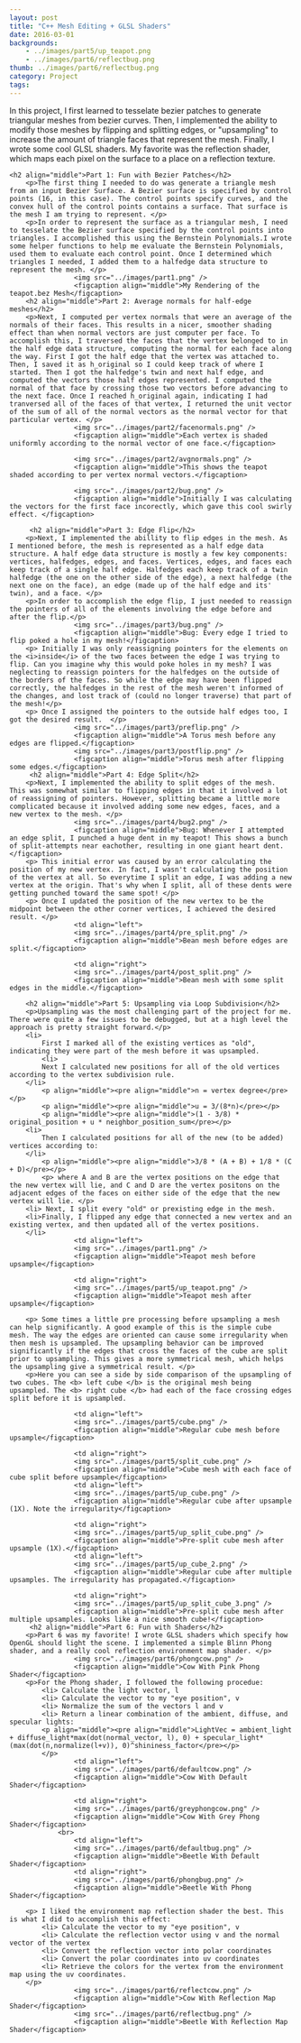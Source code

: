 ```yaml
---
layout: post
title: "C++ Mesh Editing + GLSL Shaders"
date: 2016-03-01
backgrounds: 
    - ../images/part5/up_teapot.png
    - ../images/part6/reflectbug.png
thumb: ../images/part6/reflectbug.png
category: Project
tags: 
---
```




<div>
        <p>In this project, I first learned to tesselate bezier patches to generate triangular meshes from bezier curves. Then, I implemented the ability to modify those meshes by flipping and splitting edges, or "upsampling" to increase the amount of triangle faces that represent the mesh. Finally, I wrote some cool GLSL shaders. My favorite was the reflection shader, which maps each pixel on the surface to a place on a reflection texture. </p>

    <h2 align="middle">Part 1: Fun with Bezier Patches</h2>
        <p>The first thing I needed to do was generate a triangle mesh from an input Bezier Surface. A Bezier surface is specified by control points (16, in this case). The control points specify curves, and the convex hull of the control points contains a surface. That surface is the mesh I am trying to represent. </p>
        <p>In order to represent the surface as a triangular mesh, I need to tesselate the Bezier surface specified by the control points into triangles. I accomplished this using the Bernstein Polynomials.I wrote some helper functions to help me evaluate the Bernstein Polynomials, used them to evaluate each control point. Once I determined which triangles I needed, I added them to a halfedge data structure to represent the mesh. </p>
                    <img src="../images/part1.png" />
                    <figcaption align="middle">My Rendering of the teapot.bez Mesh</figcaption>
        <h2 align="middle">Part 2: Average normals for half-edge meshes</h2>
        <p>Next, I computed per vertex normals that were an average of the normals of their faces. This results in a nicer, smoother shading effect than when normal vectors are just computer per face. To accomplish this, I traversed the faces that the vertex belonged to in the half edge data structure, computing the normal for each face along the way. First I got the half edge that the vertex was attached to. Then, I saved it as h_original so I could keep track of where I started. Then I got the halfedge's twin and next half edge, and computed the vectors those half edges represented. I computed the normal of that face by crossing those two vectors before advancing to the next face. Once I reached h_original again, indicating I had tranversed all of the faces of that vertex, I returned the unit vector of the sum of all of the normal vectors as the normal vector for that particular vertex. </p>
                    <img src="../images/part2/facenormals.png" />
                    <figcaption align="middle">Each vertex is shaded uniformly according to the normal vector of one face.</figcaption>

                    <img src="../images/part2/avgnormals.png" />
                    <figcaption align="middle">This shows the teapot shaded according to per vertex normal vectors.</figcaption>

                    <img src="../images/part2/bug.png" />
                    <figcaption align="middle">Initially I was calculating the vectors for the first face incorectly, which gave this cool swirly effect. </figcaption>

         <h2 align="middle">Part 3: Edge Flip</h2>
        <p>Next, I implemented the abillity to flip edges in the mesh. As I mentioned before, the mesh is represented as a half edge data structure. A half edge data structure is mostly a few key components: vertices, halfedges, edges, and faces. Vertices, edges, and faces each keep track of a single half edge. Halfedges each keep track of a twin halfedge (the one on the other side of the edge), a next halfedge (the next one on the face), an edge (made up of the half edge and its' twin), and a face. </p>
        <p>In order to accomplish the edge flip, I just needed to reassign the pointers of all of the elements involving the edge before and after the flip.</p>
                    <img src="../images/part3/bug.png" />
                    <figcaption align="middle">Bug: Every edge I tried to flip poked a hole in my mesh!</figcaption>
        <p> Initially I was only reassigning pointers for the elements on the <i>inside</i> of the two faces between the edge I was trying to flip. Can you imagine why this would poke holes in my mesh? I was neglecting to reassign pointers for the halfedges on the outside of the borders of the faces. So while the edge may have been flipped correctly, the halfedges in the rest of the mesh weren't informed of the changes, and lost track of (could no longer traverse) that part of the mesh!</p> 
        <p> Once I assigned the pointers to the outside half edges too, I got the desired result.  </p>
                    <img src="../images/part3/preflip.png" />
                    <figcaption align="middle">A Torus mesh before any edges are flipped.</figcaption>
                    <img src="../images/part3/postflip.png" />
                    <figcaption align="middle">Torus mesh after flipping some edges.</figcaption>
         <h2 align="middle">Part 4: Edge Split</h2>
        <p>Next, I implemented the ability to split edges of the mesh. This was somewhat similar to flipping edges in that it involved a lot of reassigning of pointers. However, splitting became a little more complicated because it involved adding some new edges, faces, and a new vertex to the mesh. </p>
                    <img src="../images/part4/bug2.png" />
                    <figcaption align="middle">Bug: Whenever I attempted an edge split, I punched a huge dent in my teapot! This shows a bunch of split-attempts near eachother, resulting in one giant heart dent. </figcaption>
        <p> This initial error was caused by an error calculating the position of my new vertex. In fact, I wasn't calculating the position of the vertex at all. So everytime I split an edge, I was adding a new vertex at the origin. That's why when I split, all of these dents were getting punched toward the same spot! </p> 
        <p> Once I updated the position of the new vertex to be the midpoint between the other corner vertices, I achieved the desired result. </p>
                    <td align="left">
                    <img src="../images/part4/pre_split.png" />
                    <figcaption align="middle">Bean mesh before edges are split.</figcaption>

                    <td align="right">
                    <img src="../images/part4/post_split.png" />
                    <figcaption align="middle">Bean mesh with some split edges in the middle.</figcaption>

        <h2 align="middle">Part 5: Upsampling via Loop Subdivision</h2>
        <p>Upsampling was the most challenging part of the project for me. There were quite a few issues to be debugged, but at a high level the approach is pretty straight forward.</p>
        <li> 
            First I marked all of the existing vertices as "old", indicating they were part of the mesh before it was upsampled. 
            <li> 
            Next I calculated new positions for all of the old vertices according to the vertex subdivision rule.
        </li> 
            <p align="middle"><pre align="middle">n = vertex degree</pre></p> 
            <p align="middle"><pre align="middle">u = 3/(8*n)</pre></p>
            <p align="middle"><pre align="middle">(1 - 3/8) * original_position + u * neighbor_position_sum</pre></p>
        <li> 
            Then I calculated positions for all of the new (to be added) vertices according to: 
        </li> 
            <p align="middle"><pre align="middle">3/8 * (A + B) + 1/8 * (C + D)</pre></p>
            <p> where A and B are the vertex positions on the edge that the new vertex will lie, and C and D are the vertex positons on the adjacent edges of the faces on either side of the edge that the new vertex will lie. </p>
        <li> Next, I split every "old" or prexisting edge in the mesh.
        <li>Finally, I flipped any edge that connected a new vertex and an existing vertex, and then updated all of the vertex positions. 
        </li> 
                    <td align="left">
                    <img src="../images/part1.png" />
                    <figcaption align="middle">Teapot mesh before upsample</figcaption>

                    <td align="right">
                    <img src="../images/part5/up_teapot.png" />
                    <figcaption align="middle">Teapot mesh after upsample</figcaption>

        <p> Some times a little pre processing before upsampling a mesh can help significantly. A good example of this is the simple cube mesh. The way the edges are oriented can cause some irregularity when then mesh is upsampled. The upsampling behavior can be improved significantly if the edges that cross the faces of the cube are split prior to upsampling. This gives a more symmetrical mesh, which helps the upsampling give a symmetrical result. </p>
        <p>Here you can see a side by side comparison of the upsampling of two cubes. The <b> left cube </b> is the original mesh being upsampled. The <b> right cube </b> had each of the face crossing edges split before it is upsampled.  

                    <td align="left">
                    <img src="../images/part5/cube.png" />
                    <figcaption align="middle">Regular cube mesh before upsample</figcaption>

                    <td align="right">
                    <img src="../images/part5/split_cube.png" />
                    <figcaption align="middle">Cube mesh with each face of cube split before upsample</figcaption>
                    <td align="left">
                    <img src="../images/part5/up_cube.png" />
                    <figcaption align="middle">Regular cube after upsample (1X). Note the irregularity</figcaption>

                    <td align="right">
                    <img src="../images/part5/up_split_cube.png" />
                    <figcaption align="middle">Pre-split cube mesh after upsample (1X).</figcaption>
                    <td align="left">
                    <img src="../images/part5/up_cube_2.png" />
                    <figcaption align="middle">Regular cube after multiple upsamples. The irregularity has propagated.</figcaption>

                    <td align="right">
                    <img src="../images/part5/up_split_cube_3.png" />
                    <figcaption align="middle">Pre-split cube mesh after multiple upsamples. Looks like a nice smooth cube!</figcaption>
         <h2 align="middle">Part 6: Fun with Shaders</h2>
        <p>Part 6 was my favorite! I wrote GLSL shaders which specify how OpenGL should light the scene. I implemented a simple Blinn Phong shader, and a really cool reflection environment map shader. </p>
                    <img src="../images/part6/phongcow.png" />
                    <figcaption align="middle">Cow With Pink Phong Shader</figcaption>
        <p>For the Phong shader, I followed the following procedue:
            <li> Calculate the light vector, l 
            <li> Calculate the vector to my "eye position", v
            <li> Normalize the sum of the vectors l and v
            <li> Return a linear combination of the ambient, diffuse, and specular lights: 
            <p align="middle"><pre align="middle">LightVec = ambient_light + diffuse_light*max(dot(normal_vector, l), 0) + specular_light*(max(dot(n,normalize(l+v)), 0)^shininess_factor</pre></p>
            </p>
                    <td align="left">
                    <img src="../images/part6/defaultcow.png" />
                    <figcaption align="middle">Cow With Default Shader</figcaption>
             
                    <td align="right">
                    <img src="../images/part6/greyphongcow.png" />
                    <figcaption align="middle">Cow With Grey Phong Shader</figcaption>
                <br>
                    <td align="left">
                    <img src="../images/part6/defaultbug.png" />
                    <figcaption align="middle">Beetle With Default Shader</figcaption>
                    <td align="right">
                    <img src="../images/part6/phongbug.png" />
                    <figcaption align="middle">Beetle With Phong Shader</figcaption>

        <p> I liked the environment map reflection shader the best. This is what I did to accomplish this effect: 
            <li> Calculate the vector to my "eye position", v
            <li> Calculate the reflection vector using v and the normal vector of the vertex 
            <li> Convert the reflection vector into polar coordinates
            <li> Convert the polar coordinates into uv coordinates 
            <li> Retrieve the colors for the vertex from the environment map using the uv coordinates. 
        </p> 
                    <img src="../images/part6/reflectcow.png" />
                    <figcaption align="middle">Cow With Reflection Map Shader</figcaption>
                    <img src="../images/part6/reflectbug.png" />
                    <figcaption align="middle">Beetle With Reflection Map Shader</figcaption>

</div>
</body>
</html>

